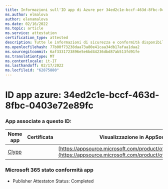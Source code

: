 ```yaml
---
title: Informazioni sull'ID app di Azure per 34ed2c1e-bccf-463d-8fbc-0403e72e89fc
ms.author: elmalova
author: elenamalova
ms.date: 02/16/2022
ms.topic: article
ms.service: attestation
certification_type: attested
description: Tutte le informazioni di sicurezza e conformità disponibili per 34ed2c1e-bccf-463d-8fbc-0403e72e89fc.
ms.openlocfilehash: 77b00f73238daa73a80e41caa34db17afaa1daa2
ms.sourcegitcommit: 6af3331723896e5e6bd44236dbd87ab513fd91fe
ms.translationtype: MT
ms.contentlocale: it-IT
ms.lasthandoff: 02/17/2022
ms.locfileid: "62875880"
---
```

# <a name="azure-app-id-34ed2c1e-bccf-463d-8fbc-0403e72e89fc"></a>ID app azure: 34ed2c1e-bccf-463d-8fbc-0403e72e89fc


### <a name="apps-associated-with-this-id"></a>App associate a questo ID:
| **Nome app** | **Certificata** | **Visualizzazione in AppSource** |
|--------------|---------------|-----------------------|
| [Clypp](https://docs.microsoft.com/microsoft-365-app-certification/forward/WA200003621) |  | [https://appsource.microsoft.com/product/office/WA200003621](https://appsource.microsoft.com/product/office/WA200003621) |

### <a name="microsoft-365-app-compliance-status"></a>Microsoft 365 stato conformità app
- Publisher Attestaton Status: Completed
